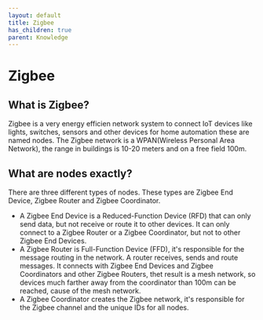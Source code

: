 ```yaml
---
layout: default
title: Zigbee
has_children: true
parent: Knowledge
---
```


# Zigbee

## What is Zigbee?
Zigbee is a very energy efficien network system to connect IoT devices like lights, switches, sensors and other devices for home automation these are named nodes. 
The Zigbee network is a WPAN(Wireless Personal Area Network), the range in buildings is 10-20 meters and on a free field 100m. 

## What are nodes exactly?
There are three different types of nodes. These types are Zigbee End Device, Zigbee Router and Zigbee Coordinator.
- A Zigbee End Device is a Reduced-Function Device (RFD) that can only send data, but not receive or route it to other devices. It can only connect to a Zigbee Router or a Zigbee Coordinator, but not to other Zigbee End Devices.    
- A Zigbee Router is Full-Function Device (FFD), it's responsible for the message routing in the network. A router receives, sends and route messages. It connects with Zigbee End Devices and Zigbee Coordinators and other Zigbee Routers, thet result is a mesh network, so devices much farther away from the coordinator than 100m can be reached, cause of the mesh network.       
- A Zigbee Coordinator creates the Zigbee network, it's responsible for the Zigbee channel and the unique IDs for all nodes.